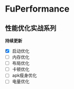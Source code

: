 # FuPerformance
## 性能优化实战系列

**持续更新**

- [x] 启动优化
- [ ] 内存优化
- [ ] 布局优化
- [ ] 卡顿优化
- [ ] apk瘦身优化
- [ ] 电量优化
